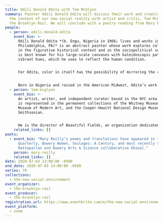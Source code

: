 ```yaml
---
title: Odili Donald Odita with Tom McGlynn
summary: Painter Odili Donald Odita will discuss their work and creative life in
  the context of our new social reality with artist and critic, Tom McGlynn of
  the Brooklyn Rail. We will conclude with a poetry reading from Mary Reilly.
people:
  - person: odili-donald-odita
    event_bio: >-
      Odili Donald Odita *(b. Engu, Nigeria in 1966; lives and works in
      Philadelphia, PA)* is an abstract painter whose work explores color both
      in the figurative historical context and in the sociopolitical sense. He
      is best known for his large-scale canvases with kaleidoscopic patterns and
      vibrant hues, which he uses to reflect the human condition. 


      For Odita, color in itself has the possibility of mirroring the complexity of the world as much as it has the potential for being distinct. In his paintings, we see color interwoven and mixed, becoming an active agent in representing the essential power that light has in identifying the entirety of our world. He thinks of his colors as agents to express thoughts, ideas, and transformational change. Much of his color selection is based on personal memories and created intuitively by hand-mixing so that no two shades are ever repeated.


      Born in Nigeria and raised in the American Midwest, Odita’s work is also heavily inspired by a sense of dual identity, combining aspects of Western modernity with African culture. His practice speaks to a contrast of cultures and a desire to create something new from a set of distinct parts. In this sense, his paintings, like a stitched or quilted textile, are weavings from different spaces, times, and various temperaments, which convey the complexity of culture, identity, and being.
  - person: tom-mcglynn
    event_bio: >-
      An artist, writer, and independent curator based in the NYC area. His work
      is represented in the permanent collections of the Whitney Museum, the
      Museum of Modern Art, and the Cooper-Hewitt National Design Museum of the
      Smithsonian. 


      He is the director of Beautiful Fields, an organization dedicated to socially-engaged curatorial projects, and is also currently a visiting lecturer at Parsons/the New School. Tom is a contributor to the Brooklyn Rail.
    related_links: []
poets:
  - event_bio: "Mary Reilly’s poems and translations have appeared in the New York
      Quarterly, Bowery Women, Soulages: A Century, and most recently the
      Rattapallax and Bowery Arts & Science collaborative Ghazal."
    person: mary-reilly
    related_links: []
date: 2020-07-03 13:00:00 -0500
end_date: 2020-07-03 14:00:00 -0500
series: 78
collections:
  - the-new-social-environment
event_organizer:
  - the-brooklyn-rail
event_producer:
  - the-brooklyn-rail
registration_url: https://www.eventbrite.com/e/the-new-social-environment-78-odili-donald-odita-tickets-111191051428
event_platform:
  - zoom
---
```

